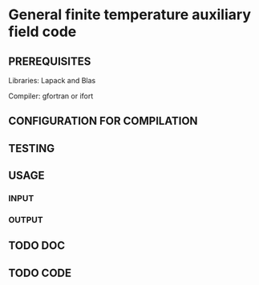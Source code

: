 # General  finite temperature auxiliary field code #

## PREREQUISITES ##

Libraries: Lapack and Blas

Compiler: gfortran  or ifort 


## CONFIGURATION FOR COMPILATION ##



## TESTING ##


## USAGE ##

### INPUT  ###

### OUTPUT ###

## TODO DOC ##


## TODO CODE ##
